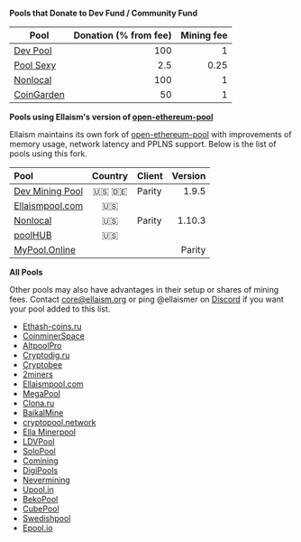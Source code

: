<!-- TITLE: Pools -->
<!-- SUBTITLE: Ellaism - A stable network with no premine and no dev fees -->


**Pools that Donate to Dev Fund / Community Fund**


<div id="dev-pools">


| Pool | Donation (% from fee) | Mining fee |
|---------------|---------------------------------:|----------------:|
| [Dev Pool](https://pool.ellaism.org)  | 100 | 1 |
| [Pool Sexy](http://ella.pool.sexy) | 2.5 | 0.25 |
| [Nonlocal](https://pool.nonlocal.ca) | 100 | 1 |
| [CoinGarden](http://ella.cgpools.io/) | 50 | 1 |

</div>

**Pools using Ellaism's version of [open-ethereum-pool](https://github.com/ellaism/open-ethereum-pool)**

Ellaism maintains its own fork of [open-ethereum-pool](https://github.com/ellaism/open-ethereum-pool) with improvements of memory usage, network latency and PPLNS support.
Below is the list of pools using this fork.


<div id="oep-pools">

|Pool| Country | Client | Version |
|:-------|:------------:|-----------|------------:|
| [Dev Mining Pool](https://pool.ellaism.org/)|:us: :de: |Parity|1.9.5|
| [Ellaismpool.com](http://ellaismpool.com)   |:us:|    |    |
| [Nonlocal](https://pool.nonlocal.ca)              |:us:|Parity|1.10.3|
| [poolHUB](http://ella.poolhub.org/)               |:us:|    |    |
| [MyPool.Online](https://ella.mypool.online)  |      |    |Parity|
 
</div>

**All Pools**

Other pools may also have advantages in their setup or shares of mining fees.
Contact core@ellaism.org or ping @ellaismer on [Discord](https://discord.ellaism.org/) if you want your pool added to this list.

<div id="all-pools">

* [Ethash-coins.ru](http://ella.ethash-coins.ru)
* [CoinminerSpace](http://ella.coinminer.space)
* [AltpoolPro](http://ella.altpool.pro)
* [Cryptodig.ru](http://ella-solo.cryptodig.ru)
* [Cryptobee](http://cryptobee.de)
* [2miners](https://2miners.com)
* [Ellaismpool.com](http://ellaismpool.com)
* [MegaPool](http://megapool.io/ella)
* [Clona.ru](http://clona.ru)
* [BaikalMine](http://ell.baikalmine.com)
* [cryptopool.network](http://ella.cryptopool.network)
* [Ella Minerpool](http://ella.minerpool.net)
* [LDVPool](http://ella.ldvpool.com)
* [SoloPool](https://ella.solopool.org)
* [Comining](http://comining.io/)
* [DigiPools](http://ella.digipools.org)
* [Nevermining](http://ella.nevermining.org)
* [Upool.in](https://ella.upool.in)
* [BekoPool](https://bekopool.io/)
* [CubePool](https://www.cubepool.eu)
* [Swedishpool](http://swedishpool.se)
* [Epool.io](https://ella.epool.io)


</div>


